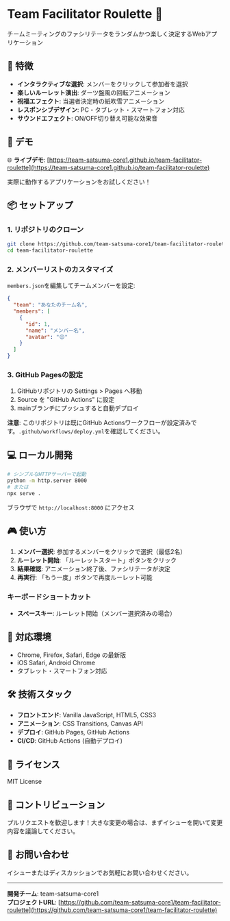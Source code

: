 # Team Facilitator Roulette 🎯

チームミーティングのファシリテータをランダムかつ楽しく決定するWebアプリケーション

## 🌟 特徴

- **インタラクティブな選択**: メンバーをクリックして参加者を選択
- **楽しいルーレット演出**: ダーツ盤風の回転アニメーション
- **祝福エフェクト**: 当選者決定時の紙吹雪アニメーション
- **レスポンシブデザイン**: PC・タブレット・スマートフォン対応
- **サウンドエフェクト**: ON/OFF切り替え可能な効果音

## 🚀 デモ

🌐 **ライブデモ**: [https://team-satsuma-core1.github.io/team-facilitator-roulette](https://team-satsuma-core1.github.io/team-facilitator-roulette)

実際に動作するアプリケーションをお試しください！

## 📦 セットアップ

### 1. リポジトリのクローン

```bash
git clone https://github.com/team-satsuma-core1/team-facilitator-roulette.git
cd team-facilitator-roulette
```

### 2. メンバーリストのカスタマイズ

`members.json`を編集してチームメンバーを設定:

```json
{
  "team": "あなたのチーム名",
  "members": [
    {
      "id": 1,
      "name": "メンバー名",
      "avatar": "😊"
    }
  ]
}
```

### 3. GitHub Pagesの設定

1. GitHubリポジトリの Settings > Pages へ移動
2. Source を "GitHub Actions" に設定
3. mainブランチにプッシュすると自動デプロイ

**注意**: このリポジトリは既にGitHub Actionsワークフローが設定済みです。`.github/workflows/deploy.yml`を確認してください。

## 💻 ローカル開発

```bash
# シンプルなHTTPサーバーで起動
python -m http.server 8000
# または
npx serve .
```

ブラウザで `http://localhost:8000` にアクセス

## 🎮 使い方

1. **メンバー選択**: 参加するメンバーをクリックで選択（最低2名）
2. **ルーレット開始**: 「ルーレットスタート」ボタンをクリック
3. **結果確認**: アニメーション終了後、ファシリテータが決定
4. **再実行**: 「もう一度」ボタンで再度ルーレット可能

### キーボードショートカット

- **スペースキー**: ルーレット開始（メンバー選択済みの場合）

## 📱 対応環境

- Chrome, Firefox, Safari, Edge の最新版
- iOS Safari, Android Chrome
- タブレット・スマートフォン対応

## 🛠 技術スタック

- **フロントエンド**: Vanilla JavaScript, HTML5, CSS3
- **アニメーション**: CSS Transitions, Canvas API
- **デプロイ**: GitHub Pages, GitHub Actions
- **CI/CD**: GitHub Actions (自動デプロイ)

## 📄 ライセンス

MIT License

## 🤝 コントリビューション

プルリクエストを歓迎します！大きな変更の場合は、まずイシューを開いて変更内容を議論してください。

## 📮 お問い合わせ

イシューまたはディスカッションでお気軽にお問い合わせください。

---

**開発チーム**: team-satsuma-core1  
**プロジェクトURL**: [https://github.com/team-satsuma-core1/team-facilitator-roulette](https://github.com/team-satsuma-core1/team-facilitator-roulette)
